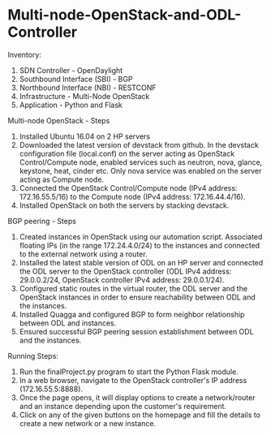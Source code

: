 # Multi-node-OpenStack-and-ODL-Controller

Inventory: 

1. SDN Controller - OpenDaylight
2. Southbound Interface (SBI) - BGP
3. Northbound Interface (NBI) - RESTCONF
4. Infrastructure - Multi-Node OpenStack
5. Application - Python and Flask

Multi-node OpenStack - Steps

1.	Installed Ubuntu 16.04 on 2 HP servers
2.	Downloaded the latest version of devstack from github. In the devstack configuration file (local.conf) on the server acting as OpenStack Control/Compute node, enabled services such as neutron, nova, glance, keystone, heat, cinder etc. Only nova service was enabled on the server acting as Compute node. 
3.	Connected the OpenStack Control/Compute node (IPv4 address: 172.16.55.5/16) to the Compute node (IPv4 address: 172.16.44.4/16).
4.	Installed OpenStack on both the servers by stacking devstack.

BGP peering - Steps

1.	Created instances in OpenStack using our automation script. Associated floating IPs (in the range 172.24.4.0/24) to the instances and connected to the external network using a router.
2.	Installed the latest stable version of ODL on an HP server and connected the ODL server to the OpenStack controller (ODL IPv4 address: 29.0.0.2/24, OpenStack controller IPv4 address: 29.0.0.1/24).
3.	Configured static routes in the virtual router, the ODL server and the OpenStack instances in order to ensure reachability between ODL and the instances.
4.	Installed Quagga and configured BGP to form neighbor relationship between ODL and instances.
5.	Ensured successful BGP peering session establishment between ODL and the instances.

Running Steps:

1.	Run the finalProject.py program to start the Python Flask module.
2.	In a web browser, navigate to the OpenStack controller's IP address (172.16.55.5:8888).
3.	Once the page opens, it will display options to create a network/router and an instance depending upon the customer's requirement.
4.	Click on any of the given buttons on the homepage and fill the details to create a new network or a new instance.
